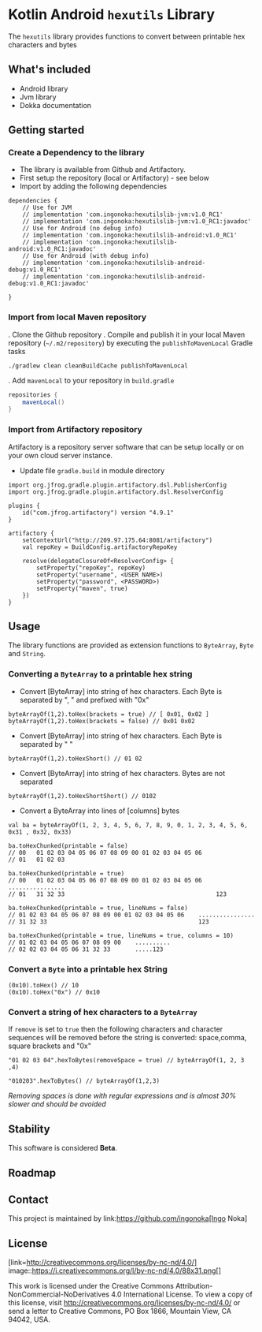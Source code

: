 # Kotlin Android `hexutils` Library


The `hexutils` library provides functions to convert between printable hex characters and bytes


## What's included
- Android library
- Jvm library
- Dokka documentation


## Getting started

### Create a Dependency to the library

- The library is available from Github and Artifactory.
- First setup the repository (local or Artifactory) - see below
- Import by adding the following dependencies

```
dependencies {
    // Use for JVM
    // implementation 'com.ingonoka:hexutilslib-jvm:v1.0_RC1'
    // implementation 'com.ingonoka:hexutilslib-jvm:v1.0_RC1:javadoc'
    // Use for Android (no debug info)
    // implementation 'com.ingonoka:hexutilslib-android:v1.0_RC1'
    // implementation 'com.ingonoka:hexutilslib-android:v1.0_RC1:javadoc'
    // Use for Android (with debug info)
    // implementation 'com.ingonoka:hexutilslib-android-debug:v1.0_RC1'
    // implementation 'com.ingonoka:hexutilslib-android-debug:v1.0_RC1:javadoc'

}
```

### Import from local Maven repository
. Clone the Github repository
. Compile and publish it in your local Maven repository (`~/.m2/repository`) by executing the `publishToMavenLocal` Gradle tasks

```
./gradlew clean cleanBuildCache publishToMavenLocal
```
. Add  `mavenLocal` to your repository in `build.gradle`

```groovy
repositories {
    mavenLocal()  
}
```


### Import from Artifactory repository
Artifactory is a repository server software that can be setup locally or on your own cloud server
instance.

- Update file `gradle.build` in module directory

```
import org.jfrog.gradle.plugin.artifactory.dsl.PublisherConfig
import org.jfrog.gradle.plugin.artifactory.dsl.ResolverConfig

plugins {
    id("com.jfrog.artifactory") version "4.9.1"
}

artifactory {
    setContextUrl("http://209.97.175.64:8081/artifactory")
    val repoKey = BuildConfig.artifactoryRepoKey

    resolve(delegateClosureOf<ResolverConfig> {
        setProperty("repoKey", repoKey)
        setProperty("username", <USER NAME>)
        setProperty("password", <PASSWORD>)
        setProperty("maven", true)
    })
}
```

## Usage

The library functions are provided as extension functions to `ByteArray`, `Byte`
and `String`.

### Converting a `ByteArray` to a printable hex string

- Convert [ByteArray] into string of hex characters.  Each Byte is separated by ", " and prefixed with "0x"


```
byteArrayOf(1,2).toHex(brackets = true) // [ 0x01, 0x02 ]
byteArrayOf(1,2).toHex(brackets = false) // 0x01 0x02
```

- Convert [ByteArray] into string of hex characters.  Each Byte is separated by " "

```
byteArrayOf(1,2).toHexShort() // 01 02
```

- Convert [ByteArray] into string of hex characters.  Bytes are not separated

```
byteArrayOf(1,2).toHexShortShort() // 0102
```

- Convert a ByteArray into lines of [columns] bytes


```
val ba = byteArrayOf(1, 2, 3, 4, 5, 6, 7, 8, 9, 0, 1, 2, 3, 4, 5, 6, 0x31 , 0x32, 0x33)

ba.toHexChunked(printable = false)
// 00   01 02 03 04 05 06 07 08 09 00 01 02 03 04 05 06
// 01   01 02 03

ba.toHexChunked(printable = true)
// 00   01 02 03 04 05 06 07 08 09 00 01 02 03 04 05 06    ................
// 01   31 32 33                                           123

ba.toHexChunked(printable = true, lineNums = false)
// 01 02 03 04 05 06 07 08 09 00 01 02 03 04 05 06    ................
// 31 32 33                                           123

ba.toHexChunked(printable = true, lineNums = true, columns = 10)
// 01 02 03 04 05 06 07 08 09 00    ..........
// 02 02 03 04 05 06 31 32 33       .....123
```

### Convert a `Byte` into a printable hex String

```
(0x10).toHex() // 10
(0x10).toHex("0x") // 0x10
```

### Convert a string of hex characters to a `ByteArray`
If `remove` is set to `true` then the following characters and character sequences will be removed before the string is converted: space,comma, square brackets and "0x"

```
"01 02 03 04".hexToBytes(removeSpace = true) // byteArrayOf(1, 2, 3 ,4)

"010203".hexToBytes() // byteArrayOf(1,2,3)
```

*Removing spaces is done with regular expressions and is almost 30% slower and should be avoided*



## Stability

This software is considered **Beta**.


## Roadmap



## Contact

This project is maintained by link:https://github.com/ingonoka[Ingo Noka]


## License

[link=http://creativecommons.org/licenses/by-nc-nd/4.0/]
image::https://i.creativecommons.org/l/by-nc-nd/4.0/88x31.png[]

This work is licensed under the Creative Commons Attribution-NonCommercial-NoDerivatives 4.0 International License. To view a copy of this license, visit http://creativecommons.org/licenses/by-nc-nd/4.0/ or send a letter to Creative Commons, PO Box 1866, Mountain View, CA 94042, USA.
